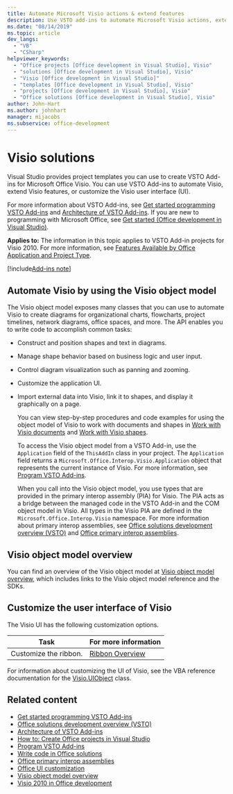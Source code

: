 ```yaml
---
title: Automate Microsoft Visio actions & extend features
description: Use VSTO add-ins to automate Microsoft Visio actions, extend Visio features, or customize the Visio user interface (UI).
ms.date: "08/14/2019"
ms.topic: article
dev_langs:
  - "VB"
  - "CSharp"
helpviewer_keywords:
  - "Office projects [Office development in Visual Studio], Visio"
  - "solutions [Office development in Visual Studio], Visio"
  - "Visio [Office development in Visual Studio]"
  - "templates [Office development in Visual Studio], Visio"
  - "projects [Office development in Visual Studio], Visio"
  - "Office solutions [Office development in Visual Studio], Visio"
author: John-Hart
ms.author: johnhart
manager: mijacobs
ms.subservice: office-development
---
```

# Visio solutions

  Visual Studio provides project templates you can use to create VSTO Add-ins for Microsoft Office Visio. You can use VSTO Add-ins to automate Visio, extend Visio features, or customize the Visio user interface (UI).

 For more information about VSTO Add-ins, see [Get started programming VSTO Add-ins](../vsto/getting-started-programming-vsto-add-ins.md) and [Architecture of VSTO Add-ins](../vsto/architecture-of-vsto-add-ins.md). If you are new to programming with Microsoft Office, see [Get started &#40;Office development in Visual Studio&#41;](../vsto/getting-started-office-development-in-visual-studio.md).

 **Applies to:** The information in this topic applies to VSTO Add-in projects for Visio 2010. For more information, see [Features Available by Office Application and Project Type](../vsto/features-available-by-office-application-and-project-type.md).

[!include[Add-ins note](includes/addinsnote.md)]

## Automate Visio by using the Visio object model
 The Visio object model exposes many classes that you can use to automate Visio to create diagrams for organizational charts, flowcharts, project timelines, network diagrams, office spaces, and more. The API enables you to write code to accomplish common tasks:

- Construct and position shapes and text in diagrams.

- Manage shape behavior based on business logic and user input.

- Control diagram visualization such as panning and zooming.

- Customize the application UI.

- Import external data into Visio, link it to shapes, and display it graphically on a page.

  You can view step-by-step procedures and code examples for using the object model of Visio to work with documents and shapes in [Work with Visio documents](../vsto/working-with-visio-documents.md) and [Work with Visio shapes](../vsto/working-with-visio-shapes.md).

  To access the Visio object model from a VSTO Add-in, use the `Application` field of the `ThisAddIn` class in your project. The `Application` field returns a `Microsoft.Office.Interop.Visio.Application` object that represents the current instance of Visio. For more information, see [Program VSTO Add-ins](../vsto/programming-vsto-add-ins.md).

  When you call into the Visio object model, you use types that are provided in the primary interop assembly (PIA) for Visio. The PIA acts as a bridge between the managed code in the VSTO Add-in and the COM object model in Visio. All types in the Visio PIA are defined in the `Microsoft.Office.Interop.Visio` namespace. For more information about primary interop assemblies, see [Office solutions development overview &#40;VSTO&#41;](../vsto/office-solutions-development-overview-vsto.md) and [Office primary interop assemblies](../vsto/office-primary-interop-assemblies.md).

## Visio object model overview
 You can find an overview of the Visio object model at [Visio object model overview](../vsto/visio-object-model-overview.md), which includes links to the Visio object model reference and the SDKs.

## Customize the user interface of Visio
 The Visio UI has the following customization options.

|Task|For more information|
|----------|--------------------------|
|Customize the ribbon.|[Ribbon Overview](../vsto/ribbon-overview.md)|

 For information about customizing the UI of Visio, see the VBA reference documentation for the [Visio.UIObject](/office/vba/api/Visio.UIObject) class.

## Related content
- [Get started programming VSTO Add-ins](../vsto/getting-started-programming-vsto-add-ins.md)
- [Office solutions development overview &#40;VSTO&#41;](../vsto/office-solutions-development-overview-vsto.md)
- [Architecture of VSTO Add-ins](../vsto/architecture-of-vsto-add-ins.md)
- [How to: Create Office projects in Visual Studio](../vsto/how-to-create-office-projects-in-visual-studio.md)
- [Program VSTO Add-ins](../vsto/programming-vsto-add-ins.md)
- [Write code in Office solutions](../vsto/writing-code-in-office-solutions.md)
- [Office primary interop assemblies](../vsto/office-primary-interop-assemblies.md)
- [Office UI customization](../vsto/office-ui-customization.md)
- [Visio object model overview](../vsto/visio-object-model-overview.md)
- [Visio 2010 in Office development](/previous-versions/office/developer/office-2010/ff604964(v=office.14))
